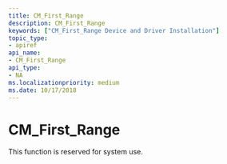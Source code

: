 ```yaml
---
title: CM_First_Range
description: CM_First_Range
keywords: ["CM_First_Range Device and Driver Installation"]
topic_type:
- apiref
api_name:
- CM_First_Range
api_type:
- NA
ms.localizationpriority: medium
ms.date: 10/17/2018
---
```


# CM_First_Range

This function is reserved for system use.
